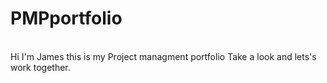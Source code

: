 # PMPportfolio
\
Hi I'm James this is my Project managment portfolio
Take a look and lets's work together.
